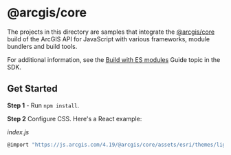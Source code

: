 # @arcgis/core

The projects in this directory are samples that integrate the [@arcgis/core](https://www.npmjs.com/package/@arcgis/core) build of the ArcGIS API for JavaScript with various frameworks, module bundlers and build tools. 

For additional information, see the [Build with ES modules](https://developers.arcgis.com/javascript/latest/es-modules/) Guide topic in the SDK.

## Get Started

**Step 1** - Run `npm install`. 

**Step 2** Configure CSS. Here's a React example:

*index.js*

```js
@import "https://js.arcgis.com/4.19/@arcgis/core/assets/esri/themes/light/main.css";
```